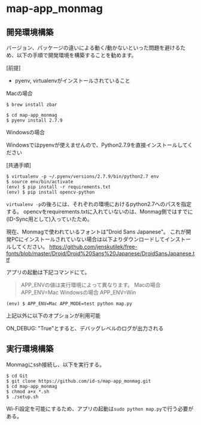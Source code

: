 # map-app_monmag

## 開発環境構築

バージョン、パッケージの違いによる動く/動かないといった問題を避けるため、以下の手順で開発環境を構築することを勧めます。

[前提]

* pyenv, virtualenvがインストールされていること

Macの場合

```
$ brew install zbar
```

```
$ cd map-app_monmag
$ pyenv install 2.7.9
```

Windowsの場合

Windowsではpyenvが使えませんので、Python2.7.9を直接インストールしてください


[共通手順]

```
$ virtualenv -p ~/.pyenv/versions/2.7.9/bin/python2.7 env
$ source env/bin/activate
(env) $ pip install -r requirements.txt
(env) $ pip install opencv-python
```

`virtualenv -p`の後ろには、それぞれの環境におけるpython2.7へのパスを指定する。
opencvをrequirements.txtに入れていないのは、Monmag側ではすでに(ID-Sync用として)入っていたため。

現在、Monmagで使われているフォントは"Droid Sans Japanese"。
これが開発PCにインストールされていない場合は以下よりダウンロードしてインストールしてください。
https://github.com/jenskutilek/free-fonts/blob/master/Droid/Droid%20Sans%20Japanese/DroidSansJapanese.ttf


アプリの起動は下記コマンドにて。
>APP_ENVの値は実行環境によって異なります。
>Macの場合 APP_ENV=Mac
>Windowsの場合 APP_ENV=Win

```
(env) $ APP_ENV=Mac APP_MODE=test python map.py
```

上記以外に以下のオプションが利用可能

ON_DEBUG: "True"とすると、デバッグレベルのログが出力される


## 実行環境構築

Monmagにssh接続し、以下を実行する。

```
$ cd Git
$ git clone https://github.com/id-s/map-app_monmag.git
$ cd map-app_monmag
$ chmod a+x *.sh
$ ./setup.sh
```

Wi-Fi設定を可能にするため、アプリの起動は`sudo python map.py`で行う必要がある。

